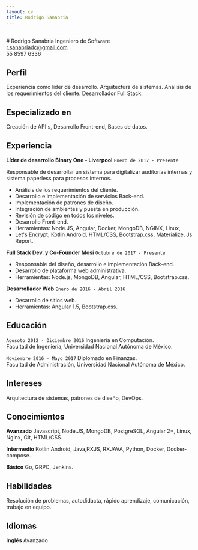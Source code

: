 ```yaml
---
layout: cv
title: Rodrigo Sanabria
---
```

<br>
# Rodrigo Sanabria
Ingeniero de Software

<div id="webaddress">
<a href="r.sanabriadc@gmail.com">r.sanabriadc@gmail.com</a>
</div>
55 8597 6336


## Perfil

Experiencia como líder de desarrollo. Arquitectura de sistemas. Análisis de los requerimientos del cliente. Desarrollador Full Stack.


## Especializado en

Creación de API's, Desarrollo Front-end, Bases de datos.


## Experiencia

 __Líder de desarrollo  Binary One - Liverpool__ `Enero de 2017 - Presente`
 
Responsable de desarrollar un sistema para digitalizar auditorías internas y sistema paperless para procesos internos.<br>
- Análisis de los requerimientos del cliente.
- Desarrollo e implementación de servicios Back-end.
- Implementación de patrones de diseño.
- Integración de ambientes y puesta en producción.
- Revisión de código en todos los niveles.
- Desarrollo Front-end.
- Herramientas: Node.JS, Angular, Docker, MongoDB, NGINX, Linux,<br>
- Let's Encrypt, Kotlin Android,  HTML/CSS, Bootstrap.css, Materialize, Js Report.
  
 __Full Stack Dev. y Co-Founder  Mosi__ `Octubre de 2017 - Presente`
 
- Responsable del diseño, desarrollo e implementación Back-end.
- Desarrollo de plataforma web administrativa.
- Herramientas: Node.js, MongoDB, Angular, HTML/CSS, Bootstrap.css.

 __Desarrollador Web__ `Enero de 2016 - Abril 2016`
 
 - Desarrollo de sitios web.
 - Herramientas: Angular 1.5, Bootstrap.css.
 
 
## Educación

`Agosoto 2012 - Diciembre 2016`
 Ingeniería en Computación.<br>
 Facultad de Ingeniería, Universidad Nacional Autónoma de México.

`Noviembre 2016 - Mayo 2017`
 Diplomado en Finanzas.<br>
 Facultad de Administración, Universidad Nacional Autónoma de México.
 

## Intereses
Arquitectura de sistemas, patrones de diseño, DevOps.


## Conocimientos

  __Avanzado__  Javascript, Node.JS, MongoDB, PostgreSQL, Angular 2+, Linux, Nginx, Git, HTML/CSS.
  
  __Intermedio__  Kotlin Android, Java,RXJS, RXJAVA, Python, Docker, Docker-compose.
  
  __Básico__  Go, GRPC, Jenkins.
  

## Habilidades
 Resolución de problemas, autodidacta, rápido aprendizaje, comunicación, trabajo en equipo.
 
 
## Idiomas
__Inglés__  Avanzado
 




